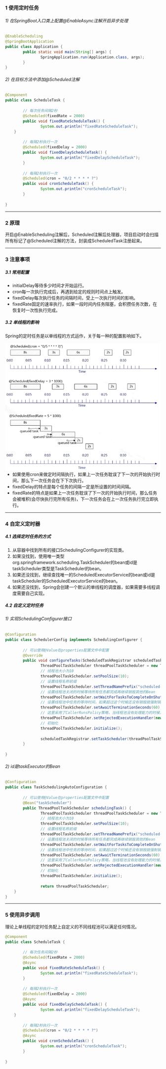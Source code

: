### 1 使用定时任务

###### 1) 在SpringBoot入口类上配置@EnableAsync注解开启异步处理

```java
@EnableScheduling
@SpringBootApplication
public class Application {
		public static void main(String[] args) {
				SpringApplication.run(Application.class, args);
		}
}
```

###### 2) 在目标方法中添加@Scheduled注解

```java
@Component
public class ScheduleTask {

		// 每次任务间隔2秒
		@Scheduled(fixedRate = 2000)
		public void fixedRateScheduleTask() {
				System.out.println("fixedRateScheduleTask");
    }

		// 每隔2秒执行一次
		@Scheduled(fixedDelay = 2000)
		public void fixedDelayScheduleTask() {
				System.out.println("fixedDelayScheduleTask");
		}

		// 每隔2秒执行一次
		@Scheduled(cron = "0/2 * * * * ?")
		public void cronScheduleTask() {
				System.out.println("cronScheduleTask");
		}

}
```

------



### 2 原理

开启@EnableScheduling注解后，Scheduled注解后处理器，项目启动时会扫描所有标记了@Scheduled注解的方法，封装成ScheduledTask注册起来。

------



### 3 注意事项

##### 3.1 常用配置

- initialDelay等待多少时间才开始运行。
- cron每一次执行完成后，再遇到给定的规则时间点上触发。
- fixedDelay每次执行任务的间隔时间，受上一次执行时间的影响。
- fixedRate固定的速率执行，如果一段时间内任务阻塞，会积攒任务次数，在恢复时一次性执行完成。

##### 3.2 单线程的影响

Spring的定时任务是以单线程的方式运作，关于每一种的配置影响如下。

<img src="./assets/7027703-b2c08f00cc8300e4.jpg" alt="7027703-b2c08f00cc8300e4" style="zoom:80%;" align='left' />

- 如果使用cron来做定时间隔执行，如果上一次任务耽误了下一次的开始执行时间，那么下一次任务会在下下次执行。
- fixedDelay的特点是每个任务的间隔一定是所设置的时间间隔。
- fixedRate的特点是如果上一次任务耽误了下一次的开始执行时间，那么任务会被堆积(会尽快执行完所有任务)，下一次任务会在上一次任务执行完立即执行。

------



### 4 自定义定时器

##### 4.1 选择定时任务的方式

1. 从容器中找到所有的接口SchedulingConfigurer的实现类。
2. 如果没找到，使用唯一类型org.springframework.scheduling.TaskScheduler的bean或id是taskScheduler类型是TaskScheduler的bean。
3. 如果还没找到，继续查找唯一的ScheduledExecutorService的bean或id是taskScheduler的ScheduledExecutorService的bean。
4. 如果还没找到，Spring会创建一个默认的单线程的调度器，如果需要多线程调度需要自己实现。

##### 4.2 自定义定时任务

###### 1) 实现SchedulingConfigurer接口

```java
@Configuration 
public class SchedulerConfig implements SchedulingConfigurer {

		// 可以使用@Value在properties配置文件中配置
		@Override
		public void configureTasks(ScheduledTaskRegistrar scheduledTaskRegistrar) {
				ThreadPoolTaskScheduler threadPoolTaskScheduler = new ThreadPoolTaskScheduler();
				// 线程池大小为10
				threadPoolTaskScheduler.setPoolSize(10);
				// 设置线程名称前缀
				threadPoolTaskScheduler.setThreadNamePrefix("scheduled-thread-");
				// 设置线程池关闭的时候等待所有任务都完成再继续销毁其他的Bean 
				threadPoolTaskScheduler.setWaitForTasksToCompleteOnShutdown(true);
				// 设置线程池中任务的等待时间，如果超过这个时候还没有销毁就强制销毁，以确保应用最后能够被关闭，而不是阻塞住 
				threadPoolTaskScheduler.setAwaitTerminationSeconds(60);
				// 这里采用了CallerRunsPolicy策略，当线程池没有处理能力的时候，该策略会直接在 execute 方法的调用线程中运行被拒绝的任务；如果执行程序已关闭，则会丢弃该任务 
				threadPoolTaskScheduler.setRejectedExecutionHandler(new ThreadPoolExecutor.CallerRunsPolicy());
				// 初始化
				threadPoolTaskScheduler.initialize();

				scheduledTaskRegistrar.setTaskScheduler(threadPoolTaskScheduler); 
		}

}
```

###### 2) id是taskExecutor的Bean

```java
@Configuration
public class TaskSchedulingAutoConfiguration {

		// 可以使用@Value在properties配置文件中配置
		@Bean("taskScheduler")
		public ThreadPoolTaskScheduler schedulingTask() {
				ThreadPoolTaskScheduler threadPoolTaskScheduler = new ThreadPoolTaskScheduler();
				// 线程池大小为10
				threadPoolTaskScheduler.setPoolSize(10);
				// 设置线程名称前缀
				threadPoolTaskScheduler.setThreadNamePrefix("scheduled-thread-");
				// 设置线程池关闭的时候等待所有任务都完成再继续销毁其他的Bean 
				threadPoolTaskScheduler.setWaitForTasksToCompleteOnShutdown(true);
				// 设置线程池中任务的等待时间，如果超过这个时候还没有销毁就强制销毁，以确保应用最后能够被关闭，而不是阻塞住 
				threadPoolTaskScheduler.setAwaitTerminationSeconds(60);
				// 这里采用了CallerRunsPolicy策略，当线程池没有处理能力的时候，该策略会直接在 execute 方法的调用线程中运行被拒绝的任务；如果执行程序已关闭，则会丢弃该任务 
				threadPoolTaskScheduler.setRejectedExecutionHandler(new ThreadPoolExecutor.CallerRunsPolicy());
				// 初始化
				threadPoolTaskScheduler.initialize();

				return threadPoolTaskScheduler;
    }
}
```



------



### 5 使用异步调用

理论上单线程的定时任务配上自定义的不同线程池可以满足任何情况。

```java
@Component
public class ScheduleTask {

		// 每次任务间隔2秒
		@Scheduled(fixedRate = 2000)
		@Async
		public void fixedRateScheduleTask() {
				System.out.println("fixedRateScheduleTask");
		}
  	
		// 每隔2秒执行一次
		@Scheduled(fixedDelay = 2000)
		@Async
		public void fixedDelayScheduleTask() {
				System.out.println("fixedDelayScheduleTask");
  	}
  	
		// 每隔2秒执行一次
		@Scheduled(cron = "0/2 * * * * ?")
		@Async
		public void cronScheduleTask() {
				System.out.println("cronScheduleTask");
		}

}
```

